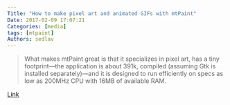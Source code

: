```yaml
---
Title: "How to make pixel art and animated GIFs with mtPaint"
Date: 2017-02-09 17:07:21
Categories: [media]
tags: [mtpaint]
Authors: sedlav
---
```


> What makes mtPaint great is that it specializes in pixel art, has a tiny footprint—the application is about 391k, compiled (assuming Gtk is installed separately)—and it is designed to run efficiently on specs as low as 200MHz CPU with 16MB of available RAM.

[Link](https://opensource.com/article/17/2/mtpaint-pixel-art-animated-gifs)
